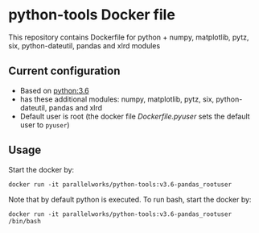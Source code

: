 python-tools Docker file
========================

This repository contains Dockerfile for python + numpy, matplotlib, pytz, six, python-dateutil, pandas and xlrd modules

Current configuration
---------------------

-   Based on [python:3.6](https://hub.docker.com/_/python/)
-   has these additional modules: numpy, matplotlib, pytz, six, python-dateutil, pandas and xlrd
-   Default user is root (the docker file *Dockerfile.pyuser* sets the default user to `pyuser`)

Usage
-----

Start the docker by:

``` example
docker run -it parallelworks/python-tools:v3.6-pandas_rootuser
```

Note that by default python is executed. To run bash, start the docker by:

``` example
docker run -it parallelworks/python-tools:v3.6-pandas_rootuser /bin/bash
```
